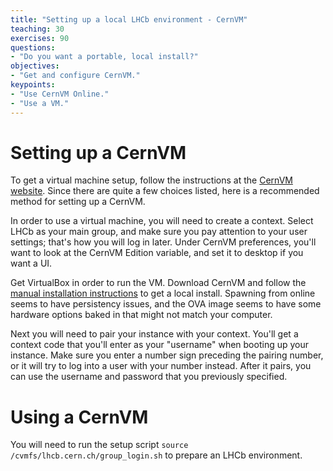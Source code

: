 ```yaml
---
title: "Setting up a local LHCb environment - CernVM"
teaching: 30
exercises: 90
questions:
- "Do you want a portable, local install?"
objectives:
- "Get and configure CernVM."
keypoints:
- "Use CernVM Online."
- "Use a VM."
---
```


# Setting up a CernVM

To get a virtual machine setup, follow the instructions at the [CernVM website](https://cernvm-online.cern.ch). Since there are quite a few choices listed, here is a recommended method for setting up a CernVM.

In order to use a virtual machine, you will need to create a context. Select LHCb as your main group, and make sure you pay attention to your user settings; that's how you will log in later. Under CernVM preferences, you'll want to look at the CernVM Edition variable, and set it to desktop if you want a UI.

Get VirtualBox in order to run the VM. Download CernVM and follow the [manual installation instructions](http://cernvm.cern.ch/portal/vbinstallation) to get a local install. Spawning from online seems to have persistency issues, and the OVA image seems to have some hardware options baked in that might not match your computer.

Next you will need to pair your instance with your context. You'll get a context code that you'll enter as your "username" when booting up your instance. Make sure you enter a number sign preceding the pairing number, or it will try to log into a user with your number instead. After it pairs, you can use the username and password that you previously specified.

# Using a CernVM

You will need to run the setup script `source /cvmfs/lhcb.cern.ch/group_login.sh` to prepare an LHCb environment.
